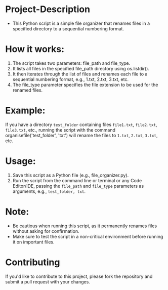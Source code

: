 # Project-Description

- This Python script is a simple file organizer that renames files in a specified directory to a sequential numbering format.

# How it works:

1. The script takes two parameters: file_path and file_type. <br>
2. It lists all files in the specified file_path directory using os.listdir(). <br>
3. It then iterates through the list of files and renames each file to a sequential numbering format, e.g., 1.txt, 2.txt, 3.txt, etc. <br>
4. The file_type parameter specifies the file extension to be used for the renamed files. <br>


# Example:

If you have a directory `test_folder` containing files `file1.txt`, `file2.txt`, `file3.txt`, etc., running the script with the command organisefile('test_folder', 'txt') will rename the files to `1.txt`, `2.txt`, `3.txt`, etc.

# Usage:

1. Save this script as a Python file (e.g., file_organizer.py). <br>
2. Run the script from the command line or terminal or any Code Editor/IDE, passing the `file_path` and `file_type` parameters as arguments, e.g., `test_folder, txt`.

# Note:

- Be cautious when running this script, as it permanently renames files without asking for confirmation. <br>
- Make sure to test the script in a non-critical environment before running it on important files. <br>

# Contributing <br>
If you'd like to contribute to this project, please fork the repository and submit a pull request with your changes.
